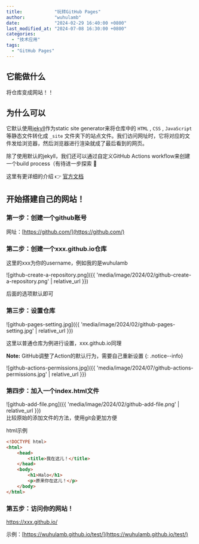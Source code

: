 ```yaml
---
title:            "玩转GitHub Pages"
author:           "wuhulamb"
date:             "2024-02-29 16:40:00 +0800"
last_modified_at: "2024-07-08 16:30:00 +0800"
categories:
  - "技术应用"
tags:
  - "GitHub Pages"
---
```


## 它能做什么

将仓库变成网站！！

## 为什么可以

它默认使用[jekyll](https://jekyllrb.com/)作为static site generator来将仓库中的 `HTML` , `CSS` , `JavaScript` 等静态文件转化成 `_site` 文件夹下的站点文件。我们访问<!--more-->网址时，它将对应的文件发给浏览器，然后浏览器进行渲染就成了最后看到的网页。

除了使用默认的jekyll，我们还可以通过自定义GitHub Actions workflow来创建一个build process（有待进一步探索 :eyes:

这里有更详细的介绍 :point_right: [官方文档](https://docs.github.com/en/pages/getting-started-with-github-pages/about-github-pages)

## 开始搭建自己的网站！

### 第一步：创建一个github账号
网址：[https://github.com/](https://github.com/)

### 第二步：创建一个xxx.github.io仓库

这里的xxx为你的username，例如我的是wuhulamb

![github-create-a-repository.png]({{ 'media/image/2024/02/github-create-a-repository.png' | relative_url }})

后面的选项默认即可

### 第三步：设置仓库

![github-pages-setting.jpg]({{ 'media/image/2024/02/github-pages-setting.jpg' | relative_url }})  

这里以普通仓库为例进行设置，xxx.github.io同理

**Note:** GitHub调整了Action的默认行为，需要自己重新设置
{: .notice--info}

![github-actions-permissions.jpg]({{ 'media/image/2024/07/github-actions-permissions.jpg' | relative_url }}) 

### 第四步：加入一个index.html文件

![github-add-file.png]({{ 'media/image/2024/02/github-add-file.png' | relative_url }})  
比较原始的添加文件的方法，使用git会更加方便

html示例

```html
<!DOCTYPE html>
<html>
    <head>
        <title>我在这儿！</title>
    </head>
    <body>
        <h1>Halo</h1>
        <p>原来你在这儿！</p>
    </body>
</html>
```

### 第五步：访问你的网站！

https://xxx.github.io/

示例：[https://wuhulamb.github.io/test/](https://wuhulamb.github.io/test/)
